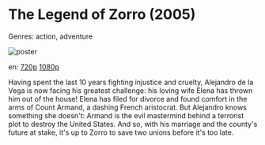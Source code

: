 # The Legend of Zorro (2005)

Genres: action, adventure

![poster](http://image.tmdb.org/t/p/w500/rH3WJbSE3APS1l1hTXZZbz3NVP1.jpg)

en:
  [720p](magnet:?xt=urn:btih:53FCD6DB2624BA120D4300A92202EADFC582EFD4&tr=udp://glotorrents.pw:6969/announce&tr=udp://tracker.opentrackr.org:1337/announce&tr=udp://torrent.gresille.org:80/announce&tr=udp://tracker.openbittorrent.com:80&tr=udp://tracker.coppersurfer.tk:6969&tr=udp://tracker.leechers-paradise.org:6969&tr=udp://p4p.arenabg.ch:1337&tr=udp://tracker.internetwarriors.net:1337)
  [1080p](magnet:?xt=urn:btih:E07F2DB37484A20C378EF0A5954E24B536A063F0&tr=udp://glotorrents.pw:6969/announce&tr=udp://tracker.opentrackr.org:1337/announce&tr=udp://torrent.gresille.org:80/announce&tr=udp://tracker.openbittorrent.com:80&tr=udp://tracker.coppersurfer.tk:6969&tr=udp://tracker.leechers-paradise.org:6969&tr=udp://p4p.arenabg.ch:1337&tr=udp://tracker.internetwarriors.net:1337)
  


Having spent the last 10 years fighting injustice and cruelty, Alejandro de la Vega is now facing his greatest challenge: his loving wife Elena has thrown him out of the house!  Elena has filed for divorce and found comfort in the arms of Count Armand, a dashing French aristocrat.  But Alejandro knows something she doesn't: Armand is the evil mastermind behind a terrorist plot to destroy the United States.  And so, with his marriage and the county's future at stake, it's up to Zorro to save two unions before it's too late.